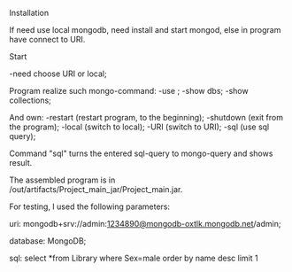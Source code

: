 Installation

If need use local mongodb, need install and start mongod, 
else in program have connect to URI.

Start

-need choose URI or local;

Program realize such mongo-command:
 -use <dbs>;
 -show dbs;
 -show collections;
 
 And own:
 -restart (restart program, to the beginning);
 -shutdown (exit from the program);
 -local (switch to local);
 -URI (switch to URI);
 -sql (use sql query);
 
Command "sql" turns the entered sql-query to mongo-query and shows result.

The assembled program is in /out/artifacts/Project_main_jar/Project_main.jar.
 
For testing, I used the following parameters:
 
uri: mongodb+srv://admin:1234890@mongodb-oxtlk.mongodb.net/admin;

database: MongoDB;

sql: select *from Library where Sex=male order by name desc limit 1

